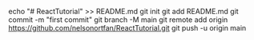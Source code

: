 echo "# ReactTutorial" >> README.md
git init
git add README.md
git commit -m "first commit"
git branch -M main
git remote add origin https://github.com/nelsonortfan/ReactTutorial.git
git push -u origin main
